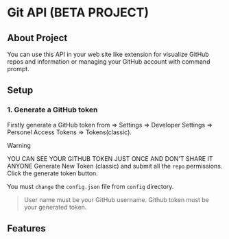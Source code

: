 # Git API (BETA PROJECT)

## About Project
You can use this API in your web site like extension for visualize GitHub repos and information or managing your GitHub account with command prompt.

## Setup

### 1. Generate a GitHub token 
Firstly generate a GitHub token from => Settings => Developer Settings => Personel Access Tokens => Tokens(classic).
> [!Warning]
> YOU CAN SEE YOUR GITHUB TOKEN JUST ONCE AND DON'T SHARE IT ANYONE
Generate New Token (classic) and submit all the `repo` permissions.
Click the generate token button.

You must `change` the `config.json` file from `config` directory.
> User name must be your GitHub username.
> Github token must be your generated token.

## Features
